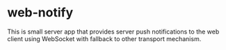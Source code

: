 # web-notify
This is small server app that provides server push notifications to the web client using WebSocket with fallback to other transport mechanism.

